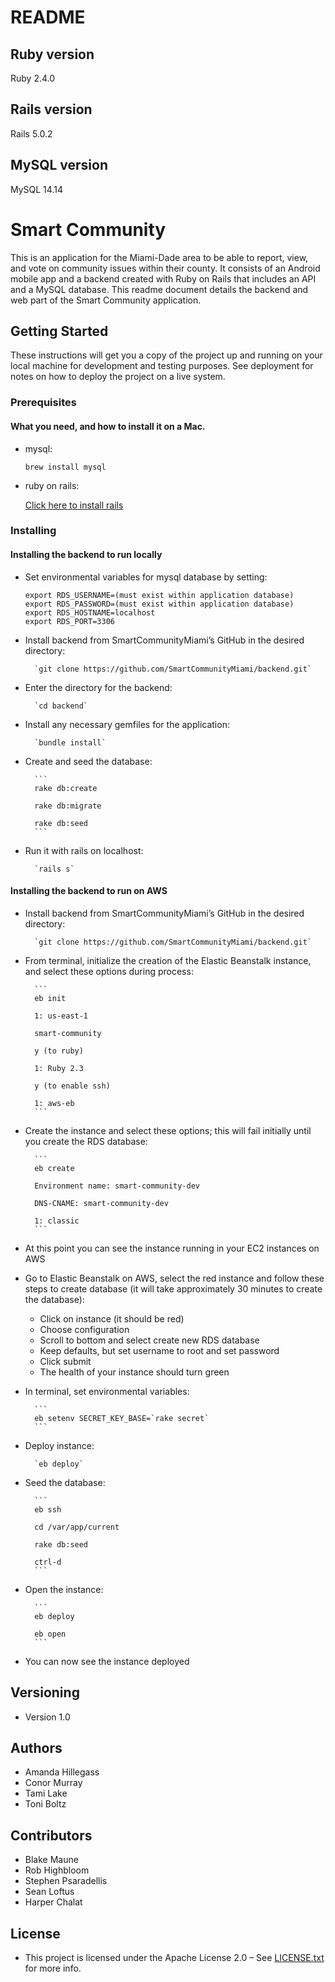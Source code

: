 # README

## Ruby version
 Ruby 2.4.0

## Rails version
 Rails 5.0.2

## MySQL version
 MySQL 14.14

# Smart Community
This is an application for the Miami-Dade area to be able to report, view, and vote on community issues within their county. It consists of an Android mobile app and a backend created with Ruby on Rails that includes an API and a MySQL database. This readme document details the backend and web part of the Smart Community application.

## Getting Started
These instructions will get you a copy of the project up and running on your local machine for development and testing purposes. See deployment for notes on how to deploy the project on a live system.

### Prerequisites
#### What you need, and how to install it on a Mac.

* mysql:

	`brew install mysql`

* ruby on rails:

	[Click here to install rails](http://installrails.com)

### Installing
#### Installing the backend to run locally
* Set environmental variables for mysql database by setting:

	```
    export RDS_USERNAME=(must exist within application database)
    export RDS_PASSWORD=(must exist within application database)
    export RDS_HOSTNAME=localhost
	export RDS_PORT=3306
	```

* Install backend from SmartCommunityMiami’s GitHub in the desired directory:

		`git clone https://github.com/SmartCommunityMiami/backend.git`

* Enter the directory for the backend:

		`cd backend`

* Install any necessary gemfiles for the application:

		`bundle install`
	
* Create and seed the database:

		```
		rake db:create

		rake db:migrate

		rake db:seed
		```

* Run it with rails on localhost:

		`rails s`

#### Installing the backend to run on AWS
* Install backend from SmartCommunityMiami’s GitHub in the desired directory:

		`git clone https://github.com/SmartCommunityMiami/backend.git`

* From terminal, initialize the creation of the Elastic Beanstalk instance, and select these options during process:

		```
		eb init

		1: us-east-1

		smart-community

		y (to ruby)

		1: Ruby 2.3

		y (to enable ssh)

		1: aws-eb
		```

* Create the instance and select these options; this will fail initially until you create the RDS database:

		```
		eb create

		Environment name: smart-community-dev

		DNS-CNAME: smart-community-dev

		1: classic
		```

* At this point you can see the instance running in your EC2 instances on AWS

* Go to Elastic Beanstalk on AWS, select the red instance and follow these steps to create database (it will take approximately 30 minutes to create the database):

	* Click on instance (it should be red)
	* Choose configuration 
	* Scroll to bottom and select create new RDS database
	* Keep defaults, but set username to root and set password
    * Click submit
	* The health of your instance should turn green

* In terminal, set environmental variables:

		```	
		eb setenv SECRET_KEY_BASE=`rake secret`
		```
* Deploy instance:

		`eb deploy`

* Seed the database:

		```
		eb ssh

		cd /var/app/current

		rake db:seed

		ctrl-d
		```

* Open the instance:

		```
		eb deploy

		eb open
		```

* You can now see the instance deployed

## Versioning
* Version 1.0

## Authors
* Amanda Hillegass
* Conor Murray
* Tami Lake
* Toni Boltz
	
## Contributors
* Blake Maune
* Rob Highbloom
* Stephen Psaradellis
* Sean Loftus
* Harper Chalat
	
## License
* This project is licensed under the Apache License 2.0 – See [LICENSE.txt](https://github.com/SmartCommunityMiami/backend/blob/master/LICENSE.txt) for more info.

